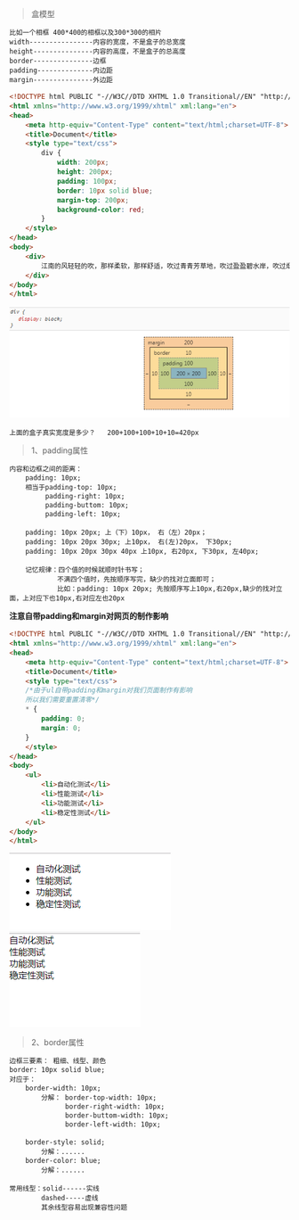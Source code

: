 >盒模型

    比如一个相框 400*400的相框以及300*300的相片
    width----------------内容的宽度，不是盒子的总宽度
    height---------------内容的高度，不是盒子的总高度
    border---------------边框
    padding--------------内边距
    margin---------------外边距
    
```html
<!DOCTYPE html PUBLIC "-//W3C//DTD XHTML 1.0 Transitional//EN" "http://www.w3.org/TR/xhtml1/DTD/xhtml1-transitional.dtd">
<html xmlns="http://www.w3.org/1999/xhtml" xml:lang="en">
<head>
	<meta http-equiv="Content-Type" content="text/html;charset=UTF-8">
	<title>Document</title>
	<style type="text/css">
		div {
			width: 200px;
			height: 200px;
			padding: 100px;
			border: 10px solid blue;
			margin-top: 200px;
			background-color: red; 
		}
	</style>
</head>
<body>
	<div>
		江南的风轻轻的吹，那样柔软，那样舒适，吹过青青芳草地，吹过盈盈碧水岸，吹过烟雨蒙蒙的江南杨柳舍。江南的风如此温柔，轻轻吹过我柔柔的发间，轻轻吹过我湿润的双眸；江南的风如此温暖，我灵敏的鼻息仿佛嗅到你谈吐间暖暖的气息
	</div>
</body>
</html>
```
![盒模型](../picture/box01.png)

    上面的盒子真实宽度是多少？   200+100+100+10+10=420px
>1、padding属性

    内容和边框之间的距离：
        padding: 10px;
        相当于padding-top: 10px;
             padding-right: 10px;
             padding-buttom: 10px;
             padding-left: 10px;
        
        padding: 10px 20px; 上（下）10px， 右（左）20px；
        padding: 10px 20px 30px; 上10px， 右(左)20px， 下30px;
        padding: 10px 20px 30px 40px 上10px, 右20px, 下30px, 左40px;
        
        记忆规律：四个值的时候就顺时针书写；
                不满四个值时，先按顺序写完，缺少的找对立面即可；
                比如：padding: 10px 20px; 先按顺序写上10px,右20px,缺少的找对立面，上对应下也10px,右对应左也20px

**注意自带padding和margin对网页的制作影响**                
```html
<!DOCTYPE html PUBLIC "-//W3C//DTD XHTML 1.0 Transitional//EN" "http://www.w3.org/TR/xhtml1/DTD/xhtml1-transitional.dtd">
<html xmlns="http://www.w3.org/1999/xhtml" xml:lang="en">
<head>
	<meta http-equiv="Content-Type" content="text/html;charset=UTF-8">
	<title>Document</title>
	<style type="text/css">
	/*由于ul自带padding和margin对我们页面制作有影响
	所以我们需要重置清零*/
	* {
		padding: 0;
		margin: 0;
	}
	</style>
</head>
<body>
	<ul>
		<li>自动化测试</li>
		<li>性能测试</li>
		<li>功能测试</li>
		<li>稳定性测试</li>
	</ul>
</body>
</html>
``` 
![padding](../picture/padding.png)
![padding](../picture/padding01.png)   

>2、border属性

    边框三要素： 粗细、线型、颜色
    border: 10px solid blue;
    对应于：
        border-width: 10px;
            分解： border-top-width: 10px;
                  border-right-width: 10px;
                  border-buttom-width: 10px;
                  border-left-width: 10px;
                  
        border-style: solid;
            分解：......
        border-color: blue;
            分解：......
    
    常用线型：solid------实线
            dashed-----虚线
            其余线型容易出现兼容性问题       